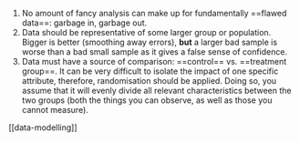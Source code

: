 1. No amount of fancy analysis can make up for fundamentally ==flawed data==: garbage in, garbage out.
2. Data should be representative of some larger group or population. Bigger is better (smoothing away errors), **but** a larger bad sample is worse than a bad small sample as it gives a false sense of confidence.
3. Data must have a source of comparison: ==control== vs. ==treatment group==. It can be very difficult to isolate the impact of one specific attribute, therefore, randomisation should be applied. Doing so, you assume that it will evenly divide all relevant characteristics between the two groups (both the things you can observe, as well as those you cannot measure).

[[data-modelling]]